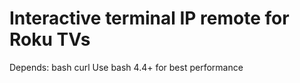 # Interactive terminal IP remote for Roku TVs
Depends: bash curl
Use bash 4.4+ for best performance

